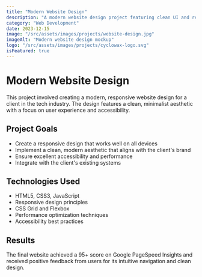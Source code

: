 ```yaml
---
title: "Modern Website Design"
description: "A modern website design project featuring clean UI and responsive layout."
category: "Web Development"
date: 2023-12-15
image: "/src/assets/images/projects/website-design.jpg"
imageAlt: "Modern website design mockup"
logo: "/src/assets/images/projects/cyclowax-logo.svg"
isFeatured: true
---
```


# Modern Website Design

This project involved creating a modern, responsive website design for a client in the tech industry. The design features a clean, minimalist aesthetic with a focus on user experience and accessibility.

## Project Goals

- Create a responsive design that works well on all devices
- Implement a clean, modern aesthetic that aligns with the client's brand
- Ensure excellent accessibility and performance
- Integrate with the client's existing systems

## Technologies Used

- HTML5, CSS3, JavaScript
- Responsive design principles
- CSS Grid and Flexbox
- Performance optimization techniques
- Accessibility best practices

## Results

The final website achieved a 95+ score on Google PageSpeed Insights and received positive feedback from users for its intuitive navigation and clean design.
